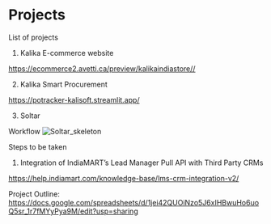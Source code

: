 # Projects 

List of projects 
1) Kalika E-commerce website
   
https://ecommerce2.avetti.ca/preview/kalikaindiastore//

2) Kalika Smart Procurement

https://potracker-kalisoft.streamlit.app/

3) Soltar

Workflow 
![Soltar_skeleton](https://github.com/user-attachments/assets/a41d1cea-b62b-4e36-8f26-525ad40a537e)

Steps to be taken 
1. Integration of IndiaMART’s Lead Manager Pull API with Third Party CRMs

https://help.indiamart.com/knowledge-base/lms-crm-integration-v2/

Project Outline: https://docs.google.com/spreadsheets/d/1jei42QUOiNzo5J6xIHBwuHo6uoQ5sr_1r7fMYyPya9M/edit?usp=sharing
